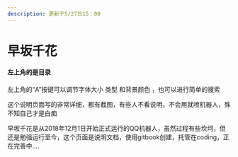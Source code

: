 ```yaml
---
description: 更新于5/27日15：00
---
```


# 早坂千花

#### **左上角的是目录**

左上角的“A”按键可以调节字体大小 类型 和背景颜色 ，也可以进行简单的搜索

这个说明页面写的非常详细，都有截图，有些人不看说明，不会用就喷机器人，殊不知自己才是白痴

早坂千花是从2018年12月1日开始正式运行的QQ机器人，虽然过程有些坎坷，但还是勉强运行至今，这个页面是说明文档，使用gitbook创建，托管在coding，正在完善中....



